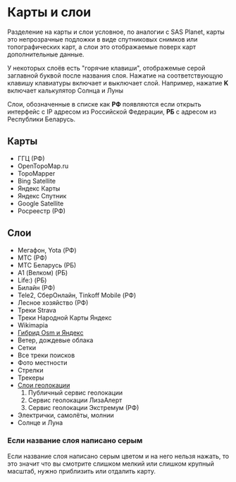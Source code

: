 # Карты и слои   
Разделение на карты и слои условное, по аналогии с SAS Planet, карты это непрозрачные подложки в виде спутниковых снимков или топографических карт, а слои это отображаемые поверх карт дополнительные данные.

У некоторых слоёв есть "горячие клавиши", отображемые серой заглавной буквой после названия слоя. Нажатие на соответствующую клавишу клавиатуры включает и выключает слой. Например, нажатие **K** включает калькулятор Солнца и Луны

Слои, обозначенные в списке как **РФ** появляются если открыть интерфейс с IP адресом из Российской Федерации, **РБ** с адресом из Республики Беларусь.
## Карты
- ГГЦ (РФ)
- OpenTopoMap.ru
- TopoMapper
- Bing Satellite
- Яндекс Карты 
- Яндекс Спутник
- Google Satellite
- Росреестр (РФ)  
## Слои 
- Мегафон, Yota (РФ)
- МТС (РФ)
- МТС Беларусь (РБ)
- A1 (Велком) (РБ)
- Life:) (РБ)
- Билайн (РФ)
- Tele2, СберОнлайн, Tinkoff Mobile (РФ)
- Лесное хозяйство (РФ)
- Треки Strava
- Треки Народной Карты Яндекс
- Wikimapia
- [Гибрид Osm и Яндекс](/ui-mapsandlayers-osmhybrid.md)
- Ветер, дождевые облака
- Сетки
- Все треки поисков
- Фото местности
- Стрелки
- Трекеры
- [Слои геолокации](/ui-mapsandlayers-geolocation.md)
  1. Публичный сервис геолокации
  2. Сервис геолокации ЛизаАлерт
  3. Сервис геолокации Экстремум (РФ)
- Электрички, самолёты, молнии
- Солнце и Луна


### Если название слоя написано серым
Если название слоя написано серым цветом и на него нельзя нажать, то это значит что вы смотрите слишком мелкий или слишком крупный масштаб, нужно приблизить или отдалить карту.
